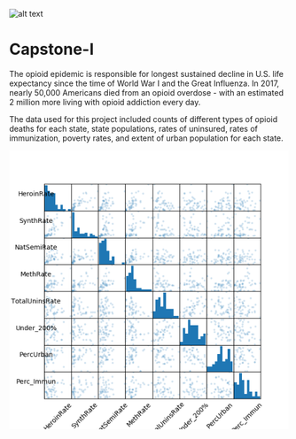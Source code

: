 ![alt text](https://www.shutterstock.com/image-photo/drug-syringe-cooked-heroin-on-spoon-355085264)

# Capstone-I

The opioid epidemic is responsible for longest sustained decline in U.S. life expectancy since the time of World War I and the Great Influenza. In 2017, nearly 50,000 Americans died from an opioid overdose - with an estimated 2 million more living with opioid addiction every day. 

The data used for this project included counts of different types of opioid deaths for each state, state populations, rates of uninsured, rates of immunization, poverty rates, and extent of urban population for each state.

  

   

   

  

 

![alt text](https://github.com/njnagel/Capstone-I/blob/master/img/scattermatrixreducednum.png)
